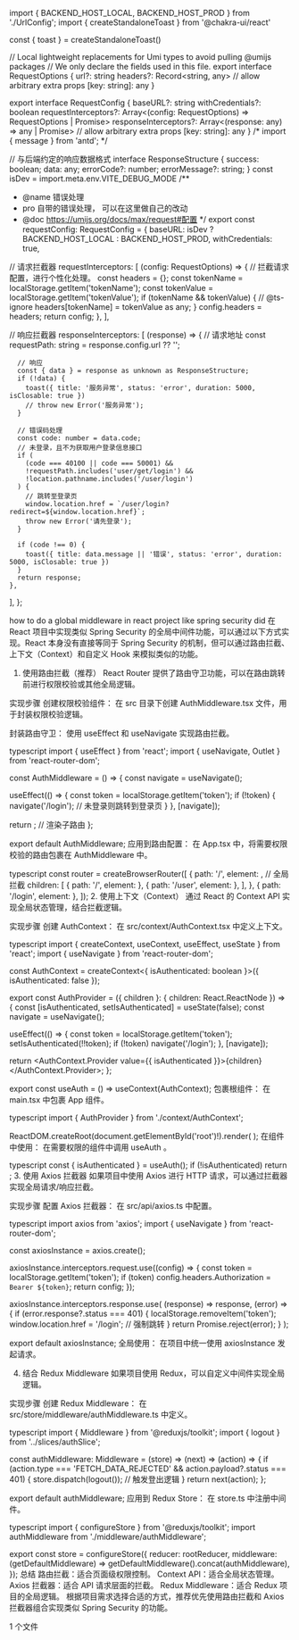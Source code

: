 import { BACKEND_HOST_LOCAL, BACKEND_HOST_PROD } from './UrlConfig';
import { createStandaloneToast } from '@chakra-ui/react'

const { toast } = createStandaloneToast()

// Local lightweight replacements for Umi types to avoid pulling @umijs packages
// We only declare the fields used in this file.
export interface RequestOptions {
  url?: string
  headers?: Record<string, any>
  // allow arbitrary extra props
  [key: string]: any
}

export interface RequestConfig {
  baseURL?: string
  withCredentials?: boolean
  requestInterceptors?: Array<(config: RequestOptions) => RequestOptions | Promise<RequestOptions>>
  responseInterceptors?: Array<(response: any) => any | Promise<any>>
  // allow arbitrary extra props
  [key: string]: any
}
/* import { message } from 'antd'; */

// 与后端约定的响应数据格式
interface ResponseStructure {
  success: boolean;
  data: any;
  errorCode?: number;
  errorMessage?: string;
}
const isDev = import.meta.env.VITE_DEBUG_MODE
/**
 * @name 错误处理
 * pro 自带的错误处理， 可以在这里做自己的改动
 * @doc https://umijs.org/docs/max/request#配置
 */
export const requestConfig: RequestConfig = {
  baseURL: isDev ? BACKEND_HOST_LOCAL : BACKEND_HOST_PROD,
  withCredentials: true,

  // 请求拦截器
  requestInterceptors: [
    (config: RequestOptions) => {
      // 拦截请求配置，进行个性化处理。
      const headers = {};
      const tokenName = localStorage.getItem('tokenName');
      const tokenValue = localStorage.getItem('tokenValue');
      if (tokenName && tokenValue) {
        // @ts-ignore
        headers[tokenName] = tokenValue as any;
      }
      config.headers = headers;
      return config;
    },
  ],

  // 响应拦截器
  responseInterceptors: [
    (response) => {
      // 请求地址
      const requestPath: string = response.config.url ?? '';

      // 响应
      const { data } = response as unknown as ResponseStructure;
      if (!data) {
        toast({ title: '服务异常', status: 'error', duration: 5000, isClosable: true })
        // throw new Error('服务异常');
      }

      // 错误码处理
      const code: number = data.code;
      // 未登录，且不为获取用户登录信息接口
      if (
        (code === 40100 || code === 50001) &&
        !requestPath.includes('user/get/login') &&
        !location.pathname.includes('/user/login')
      ) {
        // 跳转至登录页
        window.location.href = `/user/login?redirect=${window.location.href}`;
        throw new Error('请先登录');
      }

      if (code !== 0) {
        toast({ title: data.message || '错误', status: 'error', duration: 5000, isClosable: true })
      }
      return response;
    },
  ],
};








how to do a global middleware in react project  like spring security did
在 React 项目中实现类似 Spring Security 的全局中间件功能，可以通过以下方式实现。React 本身没有直接等同于 Spring Security 的机制，但可以通过路由拦截、上下文（Context）和自定义 Hook 来模拟类似的功能。

1. 使用路由拦截（推荐）
React Router 提供了路由守卫功能，可以在路由跳转前进行权限校验或其他全局逻辑。

实现步骤
创建权限校验组件： 在 src 目录下创建 AuthMiddleware.tsx 文件，用于封装权限校验逻辑。

封装路由守卫： 使用 useEffect 和 useNavigate 实现路由拦截。

typescript
import { useEffect } from 'react';
import { useNavigate, Outlet } from 'react-router-dom';

const AuthMiddleware = () => {
  const navigate = useNavigate();

  useEffect(() => {
    const token = localStorage.getItem('token');
    if (!token) {
      navigate('/login'); // 未登录则跳转到登录页
    }
  }, [navigate]);

  return <Outlet />; // 渲染子路由
};

export default AuthMiddleware;
应用到路由配置： 在 App.tsx 中，将需要权限校验的路由包裹在 AuthMiddleware 中。

typescript
const router = createBrowserRouter([
  {
    path: '/',
    element: <AuthMiddleware />, // 全局拦截
    children: [
      { path: '/', element: <HomePage /> },
      { path: '/user', element: <UserPage /> },
    ],
  },
  { path: '/login', element: <LoginPage /> },
]);
2. 使用上下文（Context）
通过 React 的 Context API 实现全局状态管理，结合拦截逻辑。

实现步骤
创建 AuthContext： 在 src/context/AuthContext.tsx 中定义上下文。

typescript
import { createContext, useContext, useEffect, useState } from 'react';
import { useNavigate } from 'react-router-dom';

const AuthContext = createContext<{ isAuthenticated: boolean }>({ isAuthenticated: false });

export const AuthProvider = ({ children }: { children: React.ReactNode }) => {
  const [isAuthenticated, setIsAuthenticated] = useState(false);
  const navigate = useNavigate();

  useEffect(() => {
    const token = localStorage.getItem('token');
    setIsAuthenticated(!!token);
    if (!token) navigate('/login');
  }, [navigate]);

  return <AuthContext.Provider value={{ isAuthenticated }}>{children}</AuthContext.Provider>;
};

export const useAuth = () => useContext(AuthContext);
包裹根组件： 在 main.tsx 中包裹 App 组件。

typescript
import { AuthProvider } from './context/AuthContext';

ReactDOM.createRoot(document.getElementById('root')!).render(
  <AuthProvider>
    <App />
  </AuthProvider>
);
在组件中使用： 在需要权限的组件中调用 useAuth 。

typescript
const { isAuthenticated } = useAuth();
if (!isAuthenticated) return <Navigate to="/login" />;
3. 使用 Axios 拦截器
如果项目中使用 Axios 进行 HTTP 请求，可以通过拦截器实现全局请求/响应拦截。

实现步骤
配置 Axios 拦截器： 在 src/api/axios.ts 中配置。

typescript
import axios from 'axios';
import { useNavigate } from 'react-router-dom';

const axiosInstance = axios.create();

axiosInstance.interceptors.request.use((config) => {
  const token = localStorage.getItem('token');
  if (token) config.headers.Authorization = `Bearer ${token}`;
  return config;
});

axiosInstance.interceptors.response.use(
  (response) => response,
  (error) => {
    if (error.response?.status === 401) {
      localStorage.removeItem('token');
      window.location.href = '/login'; // 强制跳转
    }
    return Promise.reject(error);
  }
);

export default axiosInstance;
全局使用： 在项目中统一使用 axiosInstance 发起请求。

4. 结合 Redux Middleware
如果项目使用 Redux，可以自定义中间件实现全局逻辑。

实现步骤
创建 Redux Middleware： 在 src/store/middleware/authMiddleware.ts 中定义。

typescript
import { Middleware } from '@reduxjs/toolkit';
import { logout } from '../slices/authSlice';

const authMiddleware: Middleware = (store) => (next) => (action) => {
  if (action.type === 'FETCH_DATA_REJECTED' && action.payload?.status === 401) {
    store.dispatch(logout()); // 触发登出逻辑
  }
  return next(action);
};

export default authMiddleware;
应用到 Redux Store： 在 store.ts 中注册中间件。

typescript
import { configureStore } from '@reduxjs/toolkit';
import authMiddleware from './middleware/authMiddleware';

export const store = configureStore({
  reducer: rootReducer,
  middleware: (getDefaultMiddleware) => getDefaultMiddleware().concat(authMiddleware),
});
总结
路由拦截：适合页面级权限控制。
Context API：适合全局状态管理。
Axios 拦截器：适合 API 请求层面的拦截。
Redux Middleware：适合 Redux 项目的全局逻辑。
根据项目需求选择合适的方式，推荐优先使用路由拦截和 Axios 拦截器组合实现类似 Spring Security 的功能。

1 个文件



